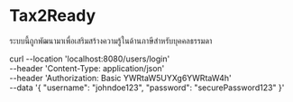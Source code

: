 # Tax2Ready
ระบบนี้ถูกพัฒนามาเพื่อเสริมสร้างความรู้ในด้านภาษีสำหรับบุคคลธรรมดา

curl --location 'localhost:8080/users/login' \
--header 'Content-Type: application/json' \
--header 'Authorization: Basic YWRtaW5UYXg6YWRtaW4h' \
--data '{
"username": "johndoe123",
"password": "securePassword123"
}'

<script>
document.getElementById("loginForm").addEventListener("submit", async function(event) {
    event.preventDefault(); // Prevent default form submission

    // Get form values
    const username = document.getElementById("username").value;
    const password = document.getElementById("password").value;

    // API URL
    const url = "http://localhost:8080/users/login";

    try {
        const response = await fetch(url, {
            method: "POST",
            headers: {
                "Content-Type": "application/json",
                "Authorization": "Basic YWRtaW5UYXg6YWRtaW4h"
            },
            body: JSON.stringify({ username, password })
        });

        const data = await response.json();

        if (response.ok) {
            // Store JWT in localStorage
            localStorage.setItem("jwt_token", data.token);
            alert("Login successful!");
            // Redirect or perform any action after successful login
        } else {
            alert("Login failed: " + (data.message || "Invalid credentials"));
        }
    } catch (error) {
        console.error("Error logging in:", error);
        alert("An error occurred. Please try again.");
    }
});
</script>